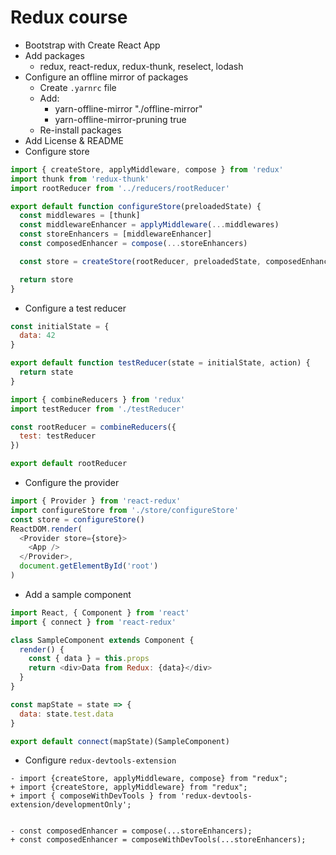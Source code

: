 # Redux course

* Bootstrap with Create React App
* Add packages
  * redux, react-redux, redux-thunk, reselect, lodash
* Configure an offline mirror of packages
  * Create `.yarnrc` file
  * Add:
    * yarn-offline-mirror "./offline-mirror"
    * yarn-offline-mirror-pruning true
  * Re-install packages
* Add License & README
* Configure store

```js
import { createStore, applyMiddleware, compose } from 'redux'
import thunk from 'redux-thunk'
import rootReducer from '../reducers/rootReducer'

export default function configureStore(preloadedState) {
  const middlewares = [thunk]
  const middlewareEnhancer = applyMiddleware(...middlewares)
  const storeEnhancers = [middlewareEnhancer]
  const composedEnhancer = compose(...storeEnhancers)

  const store = createStore(rootReducer, preloadedState, composedEnhancer)

  return store
}
```

* Configure a test reducer

```js
const initialState = {
  data: 42
}

export default function testReducer(state = initialState, action) {
  return state
}
```

```js
import { combineReducers } from 'redux'
import testReducer from './testReducer'

const rootReducer = combineReducers({
  test: testReducer
})

export default rootReducer
```

* Configure the provider

```js
import { Provider } from 'react-redux'
import configureStore from './store/configureStore'
const store = configureStore()
ReactDOM.render(
  <Provider store={store}>
    <App />
  </Provider>,
  document.getElementById('root')
)
```

* Add a sample component

```js
import React, { Component } from 'react'
import { connect } from 'react-redux'

class SampleComponent extends Component {
  render() {
    const { data } = this.props
    return <div>Data from Redux: {data}</div>
  }
}

const mapState = state => {
  data: state.test.data
}

export default connect(mapState)(SampleComponent)
```

* Configure `redux-devtools-extension`

```git
- import {createStore, applyMiddleware, compose} from "redux";
+ import {createStore, applyMiddleware} from "redux";
+ import { composeWithDevTools } from 'redux-devtools-extension/developmentOnly';


- const composedEnhancer = compose(...storeEnhancers);
+ const composedEnhancer = composeWithDevTools(...storeEnhancers);
```
